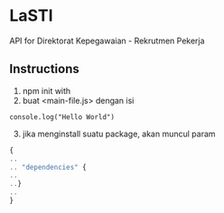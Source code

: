 # LaSTI
API for Direktorat Kepegawaian - Rekrutmen Pekerja

## Instructions
1. npm init
  with 
2. buat <main-file.js> dengan isi 
```
console.log("Hello World")
```
3. jika menginstall suatu package, akan muncul param 
```javascript
{
..
.. "dependencies" {
..
..}
..
}
```
